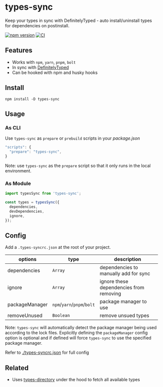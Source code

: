 # types-sync

Keep your types in sync with DefinitelyTyped - auto install/uninstall types for dependencies on
postinstall.

[![npm version](https://badge.fury.io/js/types-sync.svg)](https://www.npmjs.com/package/types-sync)
[![CI](https://github.com/maddhruv/types-sync/actions/workflows/main.yml/badge.svg)](https://github.com/maddhruv/types-sync/actions/workflows/main.yml)

## Features

- Works with `npm`, `yarn`, `pnpm`, `bolt`
- In sync with [DefinitelyTyped](https://github.com/DefinitelyTyped/DefinitelyTyped)
- Can be hooked with npm and husky hooks

## Install

`npm install -D types-sync`

## Usage

### As CLI

Use `types-sync` as `prepare` or `prebuild` scripts in your _package.json_

```js
"scripts": {
  "prepare": "types-sync",
}
```

Note: use `types-sync` as the `prepare` script so that it only runs in the local environment.

### As Module

```ts
import typesSync from 'types-sync';

const types = typesSync({
  dependencies,
  devDependencies,
  ignore,
});
```

## Config

Add a `.types-syncrc.json` at the root of your project.

| options        | type                       | description                             |
| -------------- | -------------------------- | --------------------------------------- |
| dependencies   | `Array`                    | dependencies to manually add for sync   |
| ignore         | `Array`                    | ignore these dependencies from removing |
| packageManager | `npm`/`yarn`/`pnpm`/`bolt` | package manager to use                  |
| removeUnused   | `Boolean`                  | remove unsued types                     |

Note: `types-sync` will automatically detect the package manager being used according to the lock
files. Explicitly defining the `packageManager` config option is optional and if defined will force
`types-sync` to use the specified package manager.

Refer to
[./types-syncrc.json](https://github.com/maddhruv/types-sync/blob/master/.types-syncrc.json) for
full config

## Related

- Uses [types-directory](https://github.com/maddhruv/types-directory) under the hood to fetch all
  available types
